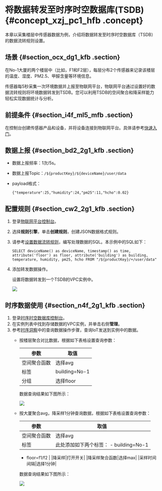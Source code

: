 # 将数据转发至时序时空数据库\(TSDB\) {#concept_xzj_pc1_hfb .concept}

本章以采集楼层中传感器数据为例，介绍将数据转发至时序时空数据库（TSDB）的数据流转规则设置。

## 场景 {#section_ocx_dg1_kfb .section}

在No-1大厦的两个楼层中（比如，F1和F2层），每层分布2个传感器来记录该楼层的温度、湿度、PM2.5、甲醛含量等环境信息。

传感器每5秒采集一次环境数据并上报至物联网平台，物联网平台通过设置好的数据流转规则将环境数据转发到TSDB。您可以利用TSDB的空间聚合和降采样能力轻松实现数据统计与分析。

## 前提条件 {#section_i4f_ml5_mfb .section}

在控制台创建传感器产品和设备，并将设备连接到物联网平台。具体请参考[快速入门](../../../../cn.zh-CN/快速入门/创建产品与设备.md#)。

## 数据上报 {#section_bd2_2g1_kfb .section}

-   数据上报频率：1次/5s。
-   数据上报Topic：`/${productKey}/${deviceName}/user/data`
-   payload格式：

    ```
    {"temperature":25,"humidity":24,"pm25":11,"hcho":0.02}
    ```


## 配置规则 {#section_cw2_2g1_kfb .section}

1.  登录[物联网平台控制台](https://iot.console.aliyun.com/)。
2.  选择**规则引擎**，单击**创建规则**，创建JSON数据格式规则。
3.  请参考[设置数据流转规则](../../../../cn.zh-CN/用户指南/规则引擎/数据流转/设置数据流转规则.md#)，编写处理数据的SQL。本示例中的SQL如下：

    ```
    SELECT deviceName() as deviceName, timestamp() as time, attribute('floor') as floor, attribute('building') as building, temperature, humidity, pm25, hcho FROM "/${productKey}/+/user/data"
    ```

4.  添加转发数据操作。

    设置将数据转发到一个TSDB的VPC实例中。

    ![](http://static-aliyun-doc.oss-cn-hangzhou.aliyuncs.com/assets/img/21860/155539748413340_zh-CN.png)


## 时序数据使用 {#section_n4f_2g1_kfb .section}

1.  登录[时序时空数据库控制台](https://tsdb.console.aliyun.com)。
2.  在实例列表中找到存储数据的VPC实例，并单击右侧**管理**。
3.  参考[时序洞察](https://help.aliyun.com/document_detail/89056.html)中的查询数据操作步骤，查询IoT发送到实例中的数据。
    -   按楼层聚合对比数据，根据如下表格设置查询参数：

        |参数|取值|
        |--|--|
        |空间聚合函数|选择avg|
        |标签|building=No-1|
        |分组|选择floor|

        数据查询结果如下图所示：

        ![](http://static-aliyun-doc.oss-cn-hangzhou.aliyuncs.com/assets/img/21860/155539748413341_zh-CN.png)

    -   按大厦聚合avg，降采样1分钟查询数据，根据如下表格设置查询参数：

        |参数|取值|
        |--|--|
        |空间聚合函数|选择avg|
        |标签|此处添加如下两个标签：        -   building=No-1
        -   floor=f1/f2
|
        |降采样|打开开关|
        |降采样聚合函数|选择max|
        |采样时间间隔|选择1分钟|

        数据查询结果如下图所示：

        ![](http://static-aliyun-doc.oss-cn-hangzhou.aliyuncs.com/assets/img/21860/155539748413342_zh-CN.png)


